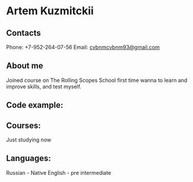 # Artem Kuzmitckii
## Contacts
Phone: +7-952-264-07-56
Email: cvbnmcvbnm93@gmail.com
## About me
Joined course on The Rolling Scopes School first time wanna to learn and improve skills, and test myself. 
## Code example:

## Courses:
Just studying now
## Languages:
Russian - Native
English - pre intermediate
